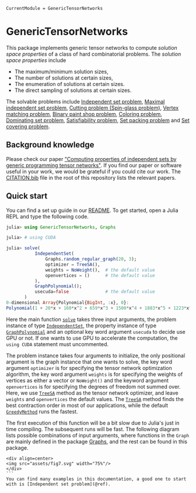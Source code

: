 ```@meta
CurrentModule = GenericTensorNetworks
```

# GenericTensorNetworks

This package implements generic tensor networks to compute *solution space properties* of a class of hard combinatorial problems.
The *solution space properties* include
* The maximum/minimum solution sizes,
* The number of solutions at certain sizes,
* The enumeration of solutions at certain sizes.
* The direct sampling of solutions at certain sizes.

The solvable problems include [Independent set problem](@ref), [Maximal independent set problem](@ref), [Cutting problem (Spin-glass problem)](@ref), [Vertex matching problem](@ref), [Binary paint shop problem](@ref), [Coloring problem](@ref), [Dominating set problem](@ref), [Satisfiability problem](@ref), [Set packing problem](@ref) and [Set covering problem](@ref).

## Background knowledge

Please check our paper ["Computing properties of independent sets by generic programming tensor networks"](https://arxiv.org/abs/2205.03718).
If you find our paper or software useful in your work, we would be grateful if you could cite our work. The [CITATION.bib](https://github.com/QuEraComputing/GenericTensorNetworks.jl/blob/master/CITATION.bib) file in the root of this repository lists the relevant papers.

## Quick start

You can find a set up guide in our [README](https://github.com/QuEraComputing/GenericTensorNetworks.jl).
To get started, open a Julia REPL and type the following code.

```julia
julia> using GenericTensorNetworks, Graphs

julia> # using CUDA

julia> solve(
           IndependentSet(
               Graphs.random_regular_graph(20, 3);
               optimizer = TreeSA(),
               weights = NoWeight(),  # the default value
               openvertices = ()      # the default value
           ),
           GraphPolynomial();
           usecuda=false              # the default value
       )
0-dimensional Array{Polynomial{BigInt, :x}, 0}:
Polynomial(1 + 20*x + 160*x^2 + 659*x^3 + 1500*x^4 + 1883*x^5 + 1223*x^6 + 347*x^7 + 25*x^8)
```

Here the main function [`solve`](@ref) takes three input arguments, the problem instance of type [`IndependentSet`](@ref), the property instance of type [`GraphPolynomial`](@ref) and an optional key word argument `usecuda` to decide use GPU or not.
If one wants to use GPU to accelerate the computation, the `using CUDA` statement must uncommented.

The problem instance takes four arguments to initialize, the only positional argument is the graph instance that one wants to solve, the key word argument `optimizer` is for specifying the tensor network optimization algorithm, the key word argument `weights` is for specifying the weights of vertices as either a vector or `NoWeight()` and the keyword argument `openvertices` is for specifying the degrees of freedom not summed over.
Here, we use [`TreeSA`](@ref) method as the tensor network optimizer, and leave `weights` and `openvertices` the default values.
The [`TreeSA`](@ref) method finds the best contraction order in most of our applications, while the default [`GreedyMethod`](@ref) runs the fastest.

The first execution of this function will be a bit slow due to Julia's just in time compiling.
The subsequent runs will be fast.
The following diagram lists possible combinations of input arguments, where functions in the `Graph` are mainly defined in the package [Graphs](https://github.com/JuliaGraphs/Graphs.jl), and the rest can be found in this package.
```@raw html
<div align=center>
<img src="assets/fig7.svg" width="75%"/>
</div>
```⠀
You can find many examples in this documentation, a good one to start with is [Independent set problem](@ref).

